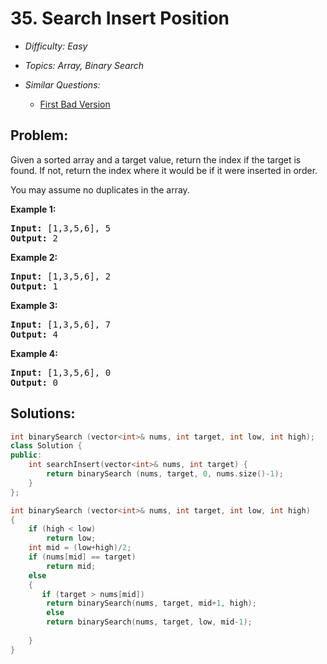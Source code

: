 # 35. Search Insert Position

* *Difficulty: Easy*

* *Topics: Array, Binary Search*

* *Similar Questions:*

  * [First Bad Version](./tests/search-insert-position.md)

## Problem:

<p>Given a sorted array and a target value, return the index if the target is found. If not, return the index where it would be if it were inserted in order.</p>

<p>You may assume no duplicates in the array.</p>

<p><strong>Example 1:</strong></p>

<pre>
<strong>Input:</strong> [1,3,5,6], 5
<strong>Output:</strong> 2
</pre>

<p><strong>Example 2:</strong></p>

<pre>
<strong>Input:</strong> [1,3,5,6], 2
<strong>Output:</strong> 1
</pre>

<p><strong>Example 3:</strong></p>

<pre>
<strong>Input:</strong> [1,3,5,6], 7
<strong>Output:</strong> 4
</pre>

<p><strong>Example 4:</strong></p>

<pre>
<strong>Input:</strong> [1,3,5,6], 0
<strong>Output:</strong> 0
</pre>

## Solutions:

```c++
int binarySearch (vector<int>& nums, int target, int low, int high);
class Solution {
public:
    int searchInsert(vector<int>& nums, int target) {
        return binarySearch (nums, target, 0, nums.size()-1);
    }
};

int binarySearch (vector<int>& nums, int target, int low, int high)
{
    if (high < low)
        return low;
    int mid = (low+high)/2;
    if (nums[mid] == target)
        return mid;
    else
    {
       if (target > nums[mid])
        return binarySearch(nums, target, mid+1, high);
        else
        return binarySearch(nums, target, low, mid-1);
        
    }
}
```
